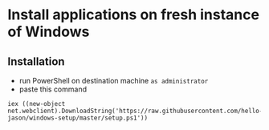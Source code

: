 # Install applications on fresh instance of Windows

## Installation

* run PowerShell on destination machine `as administrator`
* paste this command

```
iex ((new-object net.webclient).DownloadString('https://raw.githubusercontent.com/hello-jason/windows-setup/master/setup.ps1'))
```
